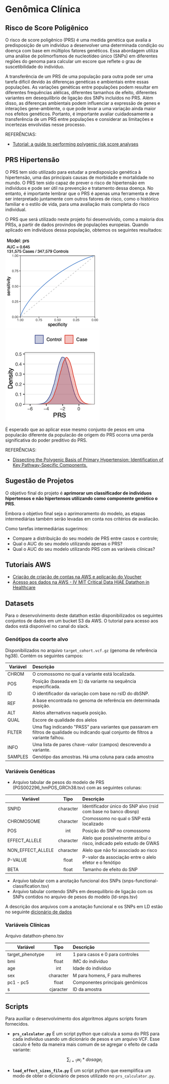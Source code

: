 # Genômica Clínica

## Risco de Score Poligênico

O risco de score poligênico (PRS) é uma medida genética que avalia a predisposição de um indivíduo a desenvolver uma determinada condição ou doença com base em múltiplos fatores genéticos. Essa abordagem utiliza uma análise de polimorfismos de nucleotídeo único (SNPs) em diferentes regiões do genoma para calcular um escore que reflete o grau de suscetibilidade do indivíduo.

A transferência de um PRS de uma população para outra pode ser uma tarefa difícil devido às diferenças genéticas e ambientais entre essas populações. As variações genéticas entre populações podem resultar em diferentes frequências alélicas, diferentes tamanhos de efeito, diferentes variantes em desequilíbrio de ligação dos SNPs incluídos no PRS. Além disso, as diferenças ambientais podem influenciar a expressão de genes e interações gene-ambiente, o que pode levar a uma variação ainda maior nos efeitos genéticos. Portanto, é importante avaliar cuidadosamente a transferência de um PRS entre populações e considerar as limitações e incertezas envolvidas nesse processo.

REFERÊNCIAS:

- [Tutorial: a guide to performing polygenic risk score analyses](https://doi.org/10.1038/s41596-020-0353-1)

## PRS Hipertensão

O PRS tem sido utilizado para estudar a predisposição genética à hipertensão, uma das principais causas de morbidade e mortalidade no mundo. O PRS tem sido capaz de prever o risco de hipertensão em indivíduos e pode ser útil na prevenção e tratamento dessa doença. No entanto, é importante lembrar que o PRS é apenas uma ferramenta e deve ser interpretado juntamente com outros fatores de risco, como o histórico familiar e o estilo de vida, para uma avaliação mais completa do risco individual.

O PRS que será utilizado neste projeto foi desenvolvido, como a maioria dos PRSs, a partir de dados provindos de populações europeias. Quando aplicado em indivíduos dessa população, obtemos os seguintes resultados:

 <img src="imgs/htn_auroc_ukbb.png" alt="auroc" width="300px">  <img src="imgs/htn_density_ukbb.png" alt="density" width="300px">

É esperado que ao aplicar esse mesmo conjunto de pesos em uma populacão diferente da populacão de origem do PRS ocorra uma perda significativa do poder preditivo do PRS.

REFERÊNCIAS:

- [Dissecting the Polygenic Basis of Primary Hypertension: Identification of Key Pathway-Specific Components.](https://doi.org/10.3389/fcvm.2022.814502)

## Sugestão de Projetos

O objetivo final do projeto é **aprimorar um classificador de indivíduos hipertensos e não hipertensos utilizando como componente genético o PRS**.

Embora o objetivo final seja o aprimoramento do modelo, as etapas intermediárias também serão levadas em conta nos critérios de avaliacão.

Como tarefas intermediárias sugerimos:

- Compare a distribuição do seu modelo de PRS entre casos e controle;
- Qual o AUC do seu modelo utilizando apenas o PRS?
- Qual o AUC do seu modelo utilizando PRS com as variáveis clínicas?

## Tutoriais AWS

- [Criação de criação de contas na AWS e aplicação do Voucher](https://docs.google.com/document/u/0/d/1fX8qSWV7SHx0MzLK-743Q4U7Th8GvYg9VKOJjMI9eJs)
- [Acesso aos dados na AWS - IV MIT Critical Data HIAE Datathon in Healthcare](https://docs.google.com/document/d/1IHHJfFO09KoIcgKx2q9jAZelRqf9DlxlAARcGweYU7g)

## Datasets

Para o desenvolvimento deste datathon estão disponibilizados os seguintes conjuntos de dados em um bucket S3 da AWS.
O tutorial para acesso aos dados está disponível no canal do slack.

### Genótipos da coorte alvo

Disponibilizados no arquivo `target_cohort.vcf.gz` (genoma de referência hg38). Contém os seguintes campos:

| Variável         | Descrição | 
|--------------|:-----|
| CHROM |  O cromossomo no qual a variante está localizada.  |
| POS      |  Posição (baseada em 1) da variante na sequência especificada. |
| ID      |  O identificador da variação com base no rsID do dbSNP. |
| REF      |  A base encontrada no genoma de referência em determinada posição. |
| ALT      |  Alelos alternativos naquela posição. |
| QUAL      |  Escore de qualidade dos alelos |
| FILTER      |  Uma flag indicando "PASS" para variantes que passaram em filtros de qualidade ou indicando qual conjunto de filtros a variante falhou. |
| INFO      |  Uma lista de pares chave-valor (campos) descrevendo a variante. |
| SAMPLES      |  Genótipo das amostras. Há uma coluna para cada amostra |


### Variáveis Genéticas

- Arquivo tabular de pesos do modelo de PRS (PGS002296_hmPOS_GRCh38.tsv) com as seguintes colunas:

| Variável         | Tipo | Descrição |
|--------------|:-----:|:-----------|
| SNPID |  character |       Identificador único do SNP alvo (rsid com base no banco dbsnp) |
| CHROMOSOME      |  character |          Cromossomo no qual o SNP está localizado |
| POS      |  int |         Posição do SNP no cromossomo |
| EFFECT_ALLELE      |  character |          Alelo que possivelmente atribuí o risco, indicado pelo estudo de GWAS |
| NON_EFFECT_ALLELE      |  character |          Alelo que não foi associado ao risco |
| P-VALUE      |  float |          P-valor da associação entre o alelo efetor e o fenótipo |
| BETA      |  float |          Tamanho de efeito do SNP |


- Arquivo tabular com a anotação funcional dos SNPs (snps-functional-classification.tsv)
- Arquivo tabular contendo SNPs em desequilíbrio de ligação com os SNPs contidos no arquivo de pesos do modelo (ld-snps.tsv) 

A descrição dos arquivos com a anotação funcional e os SNPs em LD estão no seguinte [dicionário de dados](https://docs.google.com/document/d/1KSfq8JnPRybS97A9SVZvDkmxt-qrtoA2-Sz-JZ9bhmA/edit?usp=sharing)

### Variáveis Clínicas
Arquivo datathon-pheno.tsv

| Variável         | Tipo | Descrição |
|--------------|:-----:|:-----------|
| target_phenotype |  int |        1 para casos e 0 para controles |
| bmi      |  float |          IMC do indivíduo |
| age      |  int |          Idade do indivíduo |
| sex      |  character |          M para homens, F para mulheres |
| pc1 - pc5      |  float |          Componentes principais genômicos |
| s     |  cjaracter |          ID da amostra |



## Scripts

Para auxiliar o desenvolvimento dos algoritmos alguns scripts foram fornecidos.

- **`prs_calculator.py`** É um script python que calcula a soma do PRS para cada individuo usando um dicionário de pesos e um arquivo VCF.
Esse cáculo é feito da maneira mais comum de se agregar o efeito de cada variante: 

```math
\sum_{i=1} w_i * dosage_i
```

- **`load_effect_sizes_file.py`** É um script python que exemplifica um modo de obter o dicionário de pesos utilizado no `prs_calculator.py`.
